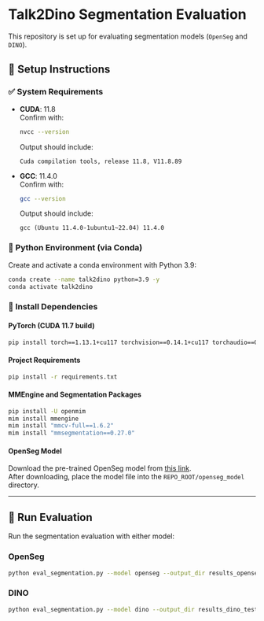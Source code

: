 # Talk2Dino Segmentation Evaluation

This repository is set up for evaluating segmentation models (`OpenSeg` and `DINO`).

## 🚀 Setup Instructions

### ✅ System Requirements

- **CUDA**: 11.8  
  Confirm with:
  ```bash
  nvcc --version
  ```
  Output should include:
  ```
  Cuda compilation tools, release 11.8, V11.8.89
  ```

- **GCC**: 11.4.0  
  Confirm with:
  ```bash
  gcc --version
  ```
  Output should include:
  ```
  gcc (Ubuntu 11.4.0-1ubuntu1~22.04) 11.4.0
  ```

### 🐍 Python Environment (via Conda)

Create and activate a conda environment with Python 3.9:

```bash
conda create --name talk2dino python=3.9 -y
conda activate talk2dino
```

### 🔧 Install Dependencies

#### PyTorch (CUDA 11.7 build)

```bash
pip install torch==1.13.1+cu117 torchvision==0.14.1+cu117 torchaudio==0.13.1 --extra-index-url https://download.pytorch.org/whl/cu117
```

#### Project Requirements

```bash
pip install -r requirements.txt
```

#### MMEngine and Segmentation Packages

```bash
pip install -U openmim
mim install mmengine
mim install "mmcv-full==1.6.2"
mim install "mmsegmentation==0.27.0"
```

#### OpenSeg Model

Download the pre-trained OpenSeg model from [this link](https://disk.yandex.ru/d/dX01s1XBe3Uf8w).  
After downloading, place the model file into the `REPO_ROOT/openseg_model` directory.

---

## 🧪 Run Evaluation

Run the segmentation evaluation with either model:

### OpenSeg

```bash
python eval_segmentation.py --model openseg --output_dir results_openseg_test
```

### DINO

```bash
python eval_segmentation.py --model dino --output_dir results_dino_test
```
